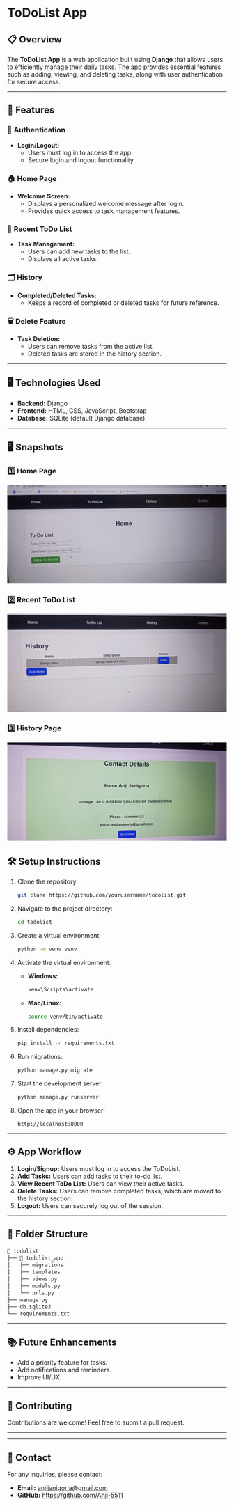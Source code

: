# ToDoList App

## 📋 Overview
The **ToDoList App** is a web application built using **Django** that allows users to efficiently manage their daily tasks. The app provides essential features such as adding, viewing, and deleting tasks, along with user authentication for secure access.

---

## 🚀 Features

### 🔑 **Authentication**
- **Login/Logout:**
  - Users must log in to access the app.
  - Secure login and logout functionality.

### 🏠 **Home Page**
- **Welcome Screen:**
  - Displays a personalized welcome message after login.
  - Provides quick access to task management features.

### 📃 **Recent ToDo List**
- **Task Management:**
  - Users can add new tasks to the list.
  - Displays all active tasks.

### 🗂 **History**
- **Completed/Deleted Tasks:**
  - Keeps a record of completed or deleted tasks for future reference.

### 🗑 **Delete Feature**
- **Task Deletion:**
  - Users can remove tasks from the active list.
  - Deleted tasks are stored in the history section.

---

## 🖥 **Technologies Used**
- **Backend:** Django
- **Frontend:** HTML, CSS, JavaScript, Bootstrap
- **Database:** SQLite (default Django database)

---

## 🖥️ Snapshots

### 1️⃣ Home Page
![Home Page](Snapshots/img1.jpg)

### 2️⃣ Recent ToDo List
![Recent ToDo List](Snapshots/img4.jpg)

### 3️⃣ History Page
![History Page](Snapshots/img3.jpg)


## 🛠 **Setup Instructions**

1. Clone the repository:
   ```bash
   git clone https://github.com/yourusername/todolist.git
   ```

2. Navigate to the project directory:
   ```bash
   cd todolist
   ```

3. Create a virtual environment:
   ```bash
   python -m venv venv
   ```

4. Activate the virtual environment:
   - **Windows:**
     ```bash
     venv\Scripts\activate
     ```
   - **Mac/Linux:**
     ```bash
     source venv/bin/activate
     ```

5. Install dependencies:
   ```bash
   pip install -r requirements.txt
   ```

6. Run migrations:
   ```bash
   python manage.py migrate
   ```

7. Start the development server:
   ```bash
   python manage.py runserver
   ```

8. Open the app in your browser:
   ```
   http://localhost:8000
   ```

---

## ⚙️ **App Workflow**
1. **Login/Signup:** Users must log in to access the ToDoList.
2. **Add Tasks:** Users can add tasks to their to-do list.
3. **View Recent ToDo List:** Users can view their active tasks.
4. **Delete Tasks:** Users can remove completed tasks, which are moved to the history section.
5. **Logout:** Users can securely log out of the session.

---

## 📄 **Folder Structure**
```
📂 todolist
├── 📂 todolist_app
│   ├── migrations
│   ├── templates
│   ├── views.py
│   ├── models.py
│   └── urls.py
├── manage.py
├── db.sqlite3
└── requirements.txt
```

---

## 📚 **Future Enhancements**
- Add a priority feature for tasks.
- Add notifications and reminders.
- Improve UI/UX.

---

## 🤝 **Contributing**
Contributions are welcome! Feel free to submit a pull request.

---


---

## 📧 **Contact**
For any inquiries, please contact:
- **Email:** anjijanigorla@gmail.com
- **GitHub:** https://github.com/Anji-5511

